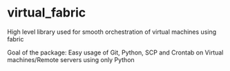 # virtual_fabric
High level library used for smooth orchestration of virtual machines using fabric

Goal of the package: Easy usage of Git, Python, SCP and Crontab on Virtual machines/Remote servers using only Python
